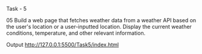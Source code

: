Task - 5

05 Build a web page that fetches weather data from a weather API based on the user's location or a user-inputted location. Display the current weather conditions, temperature, and other relevant information.

Output
http://127.0.0.1:5500/Task5/index.html
